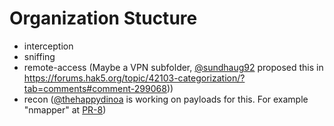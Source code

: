 # Organization Stucture

- interception
- sniffing
- remote-access (Maybe a VPN subfolder, [@sundhaug92](twitter.com/sundhaug92) proposed this in https://forums.hak5.org/topic/42103-categorization/?tab=comments#comment-299068))
- recon ([@thehappydinoa](twitter.com/thehappydinoa) is working on payloads for this. For example "nmapper" at [PR-8](https://github.com/hak5/packetsquirrel-payloads/pull/8))
